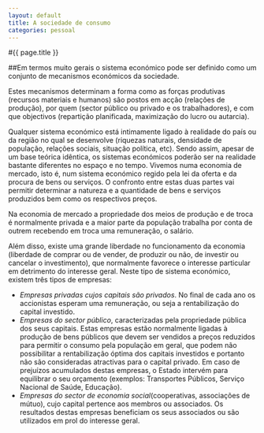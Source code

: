 ```yaml
---
layout: default
title: A sociedade de consumo
categories: pessoal
---
```


#{{ page.title }}

##Em termos muito gerais o sistema económico pode ser definido como um conjunto de mecanismos económicos da sociedade.

Estes mecanismos determinam a forma como as forças produtivas (recursos materiais e humanos) são postos em acção (relações de produção), por quem (sector público ou privado e os trabalhadores), e com que objectivos (repartição planificada, maximização do lucro ou autarcia).

Qualquer sistema económico está intimamente ligado à realidade do país ou da região no qual se desenvolve (riquezas naturais, densidade de população, relações sociais, situação política, etc). Sendo assim, apesar de um base teórica idêntica, os sistemas económicos poderão ser na realidade bastante diferentes no espaço e no tempo.
Vivemos numa economia de mercado, isto é, num sistema económico regido pela lei da oferta e da procura de bens ou serviços. O confronto entre estas duas partes vai permitir determinar a natureza e a quantidade de bens e serviços produzidos bem como os respectivos preços.

Na economia de mercado a propriedade dos meios de produção e de troca é normalmente privada e a maior parte da população trabalha por conta de outrem recebendo em troca uma remuneração, o salário.

Além disso, existe uma grande liberdade no funcionamento da economia (liberdade de comprar ou de vender, de produzir ou não, de investir ou cancelar o investimento), que normalmente favorece o interesse particular em detrimento do interesse geral.
Neste tipo de sistema económico, existem três tipos de empresas:

* _Empresas privadas cujos capitais são privados_. No final de cada ano os accionistas esperam uma remuneração, ou seja a rentabilização do capital investido.
* _Empresas do sector público_, caracterizadas pela propriedade pública dos seus capitais. Estas empresas estão normalmente ligadas à produção de bens públicos que devem ser vendidos a preços reduzidos para permitir o consumo pela população em geral, que podem não possibilitar a rentabilização óptima dos capitais investidos e portanto não são consideradas atractivas para o capital privado. Em caso de prejuízos acumulados destas empresas, o Estado intervém para equilibrar o seu orçamento (exemplos: Transportes Públicos, Serviço Nacional de Saúde, Educação).
* _Empresas do sector de economia social_(cooperativas, associações de mútuo), cujo capital pertence aos membros ou associados. Os resultados destas empresas beneficiam os seus associados ou são utilizados em prol do interesse geral.
